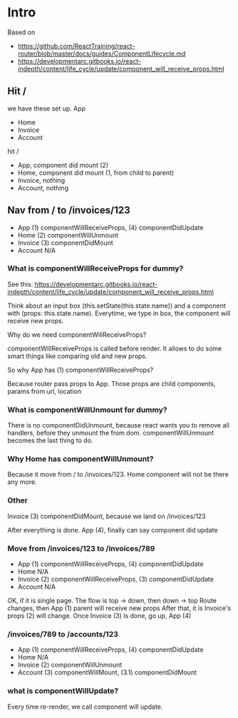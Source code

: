 # Intro

Based on 
* https://github.com/ReactTraining/react-router/blob/master/docs/guides/ComponentLifecycle.md
* https://developmentarc.gitbooks.io/react-indepth/content/life_cycle/update/component_will_receive_props.html


## Hit /

we have these set up.
App
* Home
* Invoice
* Account

hit /
* App, component did mount (2)
* Home, component did mount (1, from child to parent)
* Invoice, nothing
* Account, nothing


## Nav from / to /invoices/123

* App	(1) componentWillReceiveProps, (4) componentDidUpdate
* Home	(2) componentWillUnmount
* Invoice	(3) componentDidMount
* Account	N/A


### What is componentWillReceiveProps for dummy?

See this: https://developmentarc.gitbooks.io/react-indepth/content/life_cycle/update/component_will_receive_props.html

Think about an input box (this.setState(this.state.name)) and a component with (props: this.state.name). Everytime, we type in box, the component will receive new props.

Why do we need componentWillReceiveProps?

componentWillReceiveProps is called before render. It allows to do some smart things like comparing old and new props.


So why App has (1) componentWillReceiveProps?

Because router pass props to App. Those props are child components, params from url, location


### What is componentWillUnmount for dummy?

There is no componentDidUnmount, because react wants you to remove all handlers, before they unmount the from dom. componentWillUnmount becomes the last thing to do.

### Why Home has componentWillUnmount?
Because it move from / to /invoices/123. Home component will not be there any more.

### Other

Invoice	(3) componentDidMount, because we land on /invoices/123

After everything is done. App (4), finally can say component did update



### Move from /invoices/123 to /invoices/789

* App	(1) componentWillReceiveProps, (4) componentDidUpdate
* Home	N/A
* Invoice	(2) componentWillReceiveProps, (3) componentDidUpdate
* Account	N/A

OK, if it is single page. The flow is top -> down, then down -> top
Route changes, then App (1) parent will receive new props
After that, it is Invoice's props (2) will change.
Once Invoice (3) is done, go up, App (4)


### /invoices/789 to /accounts/123

* App	(1) componentWillReceiveProps, (4) componentDidUpdate
* Home	N/A
* Invoice	(2) componentWillUnmount
* Account	(3) componentWillMount, (3.1) componentDidMount


### what is componentWillUpdate?

Every time re-render, we call component will update.
